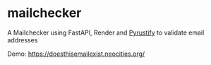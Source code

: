 # mailchecker

A Mailchecker using FastAPI, Render and [Pyrustify](https://github.com/Mng-dev-ai/pyrustify) to validate email addresses

Demo: https://doesthisemailexist.neocities.org/


